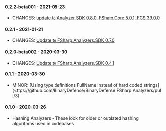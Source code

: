 #### 0.2.2-beta001 - 2021-05-23

* CHANGES: [update to Analyzer SDK 0.8.0, FSharp.Core 5.0.1, FCS 39.0.0](https://github.com/BinaryDefense/BinaryDefense.FSharp.Analyzers/pull/7)

#### 0.2.1 - 2021-01-21

* CHANGES: [Update to FSharp.Analyzers.SDK 0.7.0](https://github.com/BinaryDefense/BinaryDefense.FSharp.Analyzers/pull/6)

#### 0.2.0-beta002 - 2020-03-30

* CHANGES: [Update to FSharp.Analyzers.SDK 0.4.1](https://github.com/BinaryDefense/BinaryDefense.FSharp.Analyzers/pull/4)

#### 0.1.1 - 2020-03-30

* MINOR: [Using type definitions FullName instead of hard coded strings](<ttps://github.com/BinaryDefense/BinaryDefense.FSharp.Analyzers/pull/3)

#### 0.1.0 - 2020-03-26

* Hashing Analyzers - These look for older or outdated hashing algorithms used in codebases

